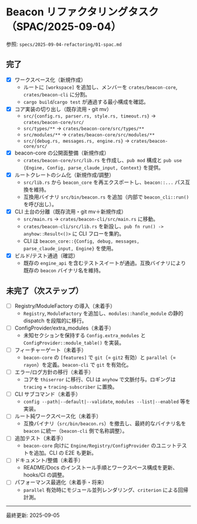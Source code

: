 # Beacon リファクタリングタスク（SPAC/2025-09-04）

参照: `specs/2025-09-04-refactoring/01-spac.md`

## 完了
- [x] ワークスペース化（新規作成）
  - ルートに `[workspace]` を追加し、メンバーを `crates/beacon-core`, `crates/beacon-cli` に分割。
  - `cargo build`/`cargo test` が通過する最小構成を確認。
- [x] コア実装の切り出し（既存流用・git mv）
  - `src/{config.rs, parser.rs, style.rs, timeout.rs}` → `crates/beacon-core/src/`
  - `src/types/**` → `crates/beacon-core/src/types/**`
  - `src/modules/**` → `crates/beacon-core/src/modules/**`
  - `src/{debug.rs, messages.rs, engine.rs}` → `crates/beacon-core/src/`
- [x] beacon-core の公開面整備（新規作成）
  - `crates/beacon-core/src/lib.rs` を作成し、`pub mod` 構成と `pub use {Engine, Config, parse_claude_input, Context}` を提供。
- [x] ルートクレートのシム化（新規作成/調整）
  - `src/lib.rs` から `beacon_core` を再エクスポートし、`beacon::...` パス互換を維持。
  - 互換用バイナリ `src/bin/beacon.rs` を追加（内部で `beacon_cli::run()` を呼び出し）。
- [x] CLI 土台の分離（既存流用・git mv＋新規作成）
  - `src/main.rs` → `crates/beacon-cli/src/main.rs` に移動。
  - `crates/beacon-cli/src/lib.rs` を新設し、`pub fn run() -> anyhow::Result<()>` に CLI フローを集約。
  - CLI は `beacon_core::{Config, debug, messages, parse_claude_input, Engine}` を使用。
- [x] ビルド/テスト通過（確認）
  - 既存の `engine_api` を含むテストスイートが通過。互換バイナリにより既存の `beacon` バイナリ名を維持。

## 未完了（次ステップ）
- [ ] Registry/ModuleFactory の導入（未着手）
  - `Registry`, `ModuleFactory` を追加し、`modules::handle_module` の静的 dispatch を段階的に移行。
- [ ] ConfigProvider/extra_modules（未着手）
  - 未知セクションを保持する `Config.extra_modules` と `ConfigProvider::module_table()` を実装。
- [ ] フィーチャーゲート（未着手）
  - `beacon-core` の `[features]` で `git`（= `git2` 有効）と `parallel`（= `rayon`）を定義。`beacon-cli` で `git` を有効化。
- [ ] エラー/ログ方針の移行（未着手）
  - コアを `thiserror` に移行、CLI は `anyhow` で文脈付与。ロギングは `tracing` + `tracing-subscriber` に置換。
- [ ] CLI サブコマンド（未着手）
  - `config --path|--default|--validate`, `modules --list|--enabled` 等を実装。
- [ ] ルート純ワークスペース化（未着手）
  - 互換バイナリ（`src/bin/beacon.rs`）を撤去し、最終的なバイナリ名を `beacon` に統一（`beacon-cli` 側で名称調整）。
- [ ] 追加テスト（未着手）
  - `beacon-core` 向けに `Engine/Registry/ConfigProvider` のユニットテストを追加。CLI の E2E も更新。
- [ ] ドキュメント/整備（未着手）
  - README/Docs のインストール手順とワークスペース構成を更新、hooks/CI の調整。
- [ ] パフォーマンス最適化（未着手・将来）
  - `parallel` 有効時にモジュール並列レンダリング、`criterion` による回帰計測。

---
最終更新: 2025-09-05
